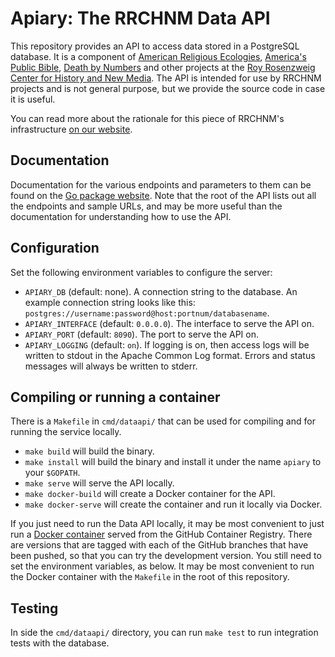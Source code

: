 # Apiary: The RRCHNM Data API

This repository provides an API to access data stored in a PostgreSQL database. It is a component of [American Religious Ecologies](http://religiousecologies.org), [America's Public Bible](https://americaspublicbible.org), [Death by Numbers](https://deathbynumbers.org) and other projects at the [Roy Rosenzweig Center for History and New Media](https://rrchnm.org). The API is intended for use by RRCHNM projects and is not general purpose, but we provide the source code in case it is useful.

You can read more about the rationale for this piece of RRCHNM's infrastructure [on our website](https://rrchnm.org/uncategorized/rrchnms-custom-api-for-data-driven-projects/).

## Documentation 

Documentation for the various endpoints and parameters to them can be found on the [Go package website](https://pkg.go.dev/github.com/chnm/apiary). Note that the root of the API lists out all the endpoints and sample URLs, and may be more useful than the documentation for understanding how to use the API.

## Configuration

Set the following environment variables to configure the server:

- `APIARY_DB` (default: none). A connection string to the database. An example connection string looks like this: `postgres://username:password@host:portnum/databasename`.
- `APIARY_INTERFACE` (default: `0.0.0.0`). The interface to serve the API on.
- `APIARY_PORT` (default: `8090`). The port to serve the API on.
- `APIARY_LOGGING` (default: `on`). If logging is on, then access logs will be written to stdout in the Apache Common Log format. Errors and status messages will always be written to stderr.

## Compiling or running a container

There is a `Makefile` in `cmd/dataapi/` that can be used for compiling and for running the service locally.

- `make build` will build the binary.
- `make install` will build the binary and install it under the name `apiary` to your `$GOPATH`.
- `make serve` will serve the API locally.
- `make docker-build` will create a Docker container for the API.
- `make docker-serve` will create the container and run it locally via Docker.

If you just need to run the Data API locally, it may be most convenient to just run a [Docker container](https://github.com/chnm/dataapi/pkgs/container/dataapi) served from the GitHub Container Registry. There are versions that are tagged with each of the GitHub branches that have been pushed, so that you can try the development version. You still need to set the environment variables, as below. It may be most convenient to run the Docker container with the `Makefile` in the root of this repository.

## Testing

In side the `cmd/dataapi/` directory, you can run `make test` to run integration tests with the database.
